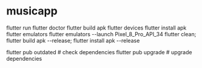 # musicapp

flutter run
flutter doctor
flutter build apk
flutter devices
flutter install apk
flutter emulators
flutter emulators --launch Pixel_8_Pro_API_34
flutter clean; flutter build apk --release; flutter install apk --release

flutter pub outdated # check dependencies
flutter pub upgrade # upgrade dependencies
